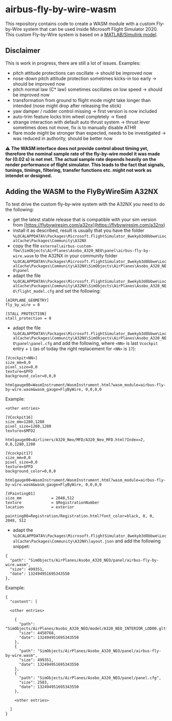 # airbus-fly-by-wire-wasm

This repository contains code to create a WASM module with a custom Fly-by-Wire system that can be used inside Microsoft Flight Simulator 2020. This custom Fly-by-Wire system is based on a [MATLAB/Simulink model](https://github.com/aguther/airbus-fly-by-wire-matlab).

## Disclaimer

This is work in progress, there are still a lot of issues. Examples:

- pitch attitude protections can oscillate -> should be improved now
- nose-down pitch attitude protection sometimes kicks-in too early -> should be improved now
- pitch normal law (C* law) sometimes oscillates on low speed -> should be improved now
- transformation from ground to flight mode might take longer than intended (nose might drop after releasing the stick)
- yaw damper / rudder control missing -> first version is now included
- auto-trim feature locks trim wheel completely -> fixed
- strange interaction with default auto thrust system -> thrust lever sometimes does not move, fix is to manually disable ATHR
- flare mode might be stronger than expected, needs to be investigated -> was reduced in authority, should be better now

:warning: **The WASM interface does not provide control about timing yet, therefore the nominal sample rate of the fly-by-wire model it was made for (0.02 s) is not met. The actual sample rate depends heavily on the render performance of flight simulator. This leads to the fact that signals, tunings, timings, filtering, transfer functions etc. might not work as intendet or designed.**

## Adding the WASM to the FlyByWireSim A32NX

To test drive the custom fly-by-wire system with the A32NX you need to do the following:

- get the latest stable release that is compatible with your sim version from [https://flybywiresim.com/a32nx](https://flybywiresim.com/a32nx)
- install it as described, result is usually that you have the folder `%LOCALAPPDATA%\Packages\Microsoft.FlightSimulator_8wekyb3d8bbwe\LocalCache\Packages\Community\A32NX`
- copy the file `external\airbus-custom-fbw\SimObjects\AirPlanes\Asobo_A320_NEO\panel\airbus-fly-by-wire.wasm` to the A32NX in your community folder `%LOCALAPPDATA%\Packages\Microsoft.FlightSimulator_8wekyb3d8bbwe\LocalCache\Packages\Community\A32NX\SimObjects\AirPlanes\Asobo_A320_NEO\panel`
- adapt the file `%LOCALAPPDATA%\Packages\Microsoft.FlightSimulator_8wekyb3d8bbwe\LocalCache\Packages\Community\A32NX\SimObjects\AirPlanes\Asobo_A320_NEO\flight_model.cfg` and set the following:
```
[AIRPLANE_GEOMETRY]
fly_by_wire = 0

[STALL PROTECTION]
stall_protection = 0
```
- adapt the file `%LOCALAPPDATA%\Packages\Microsoft.FlightSimulator_8wekyb3d8bbwe\LocalCache\Packages\Community\A32NX\SimObjects\AirPlanes\Asobo_A320_NEO\panel\panel.cfg` and add the following, where `<NN>` is last `Vcockpit` entry + `1` (as of today the right replacement for `<NN>` is `17`):
```
[Vcockpit<NN>]
size_mm=0,0
pixel_size=0,0
texture=$PFD
background_color=0,0,0

htmlgauge00=WasmInstrument/WasmInstrument.html?wasm_module=airbus-fly-by-wire.wasm&wasm_gauge=FlyByWire, 0,0,0,0
```
Example:
```
<other entries>

[VCockpit16]
size_mm=1280,1280
pixel_size=1280,1280
texture=$MFD2

htmlgauge00=Airliners/A320_Neo/MFD/A320_Neo_MFD.html?Index=2, 0,0,1280,1280

[Vcockpit17]
size_mm=0,0
pixel_size=0,0
texture=$PFD
background_color=0,0,0

htmlgauge00=WasmInstrument/WasmInstrument.html?wasm_module=airbus-fly-by-wire.wasm&wasm_gauge=FlyByWire, 0,0,0,0

[VPainting01]
size_mm				= 2048,512
texture				= $RegistrationNumber
location 			= exterior

painting00=Registration/Registration.html?font_color=black,	0, 0, 2048, 512
```

- adapt the `%LOCALAPPDATA%\Packages\Microsoft.FlightSimulator_8wekyb3d8bbwe\LocalCache\Packages\Community\A32NX\layout.json` and add the following snippet:
```
{
  "path": "SimObjects/AirPlanes/Asobo_A320_NEO/panel/airbus-fly-by-wire.wasm",
  "size": 499351,
  "date": 132494951695343550
},
```
Example:
```
{
  "content": [

  <other entries>

    {
      "path": "SimObjects/AirPlanes/Asobo_A320_NEO/model/A320_NEO_INTERIOR_LOD00.gltf",
      "size": 4450768,
      "date": 132494951695343550
    },
    {
      "path": "SimObjects/AirPlanes/Asobo_A320_NEO/panel/airbus-fly-by-wire.wasm",
      "size": 499351,
      "date": 132494951695343550
    },
    {
      "path": "SimObjects/AirPlanes/Asobo_A320_NEO/panel/panel.cfg",
      "size": 2583,
      "date": 132494951695343550
    },
    
    <other entries>
    
  ]
}
``` 
